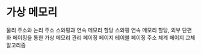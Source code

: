 # 가상 메모리

물리 주소와 논리 주소
스와핑과 연속 메모리 할당
    스와핑
    연속 메모리 할당, 외부 단편화
페이징을 통한 가상 메모리 관리
    페이징
    페이지 테이블
    페이징 주소 체계
페이지 교체 알고리즘